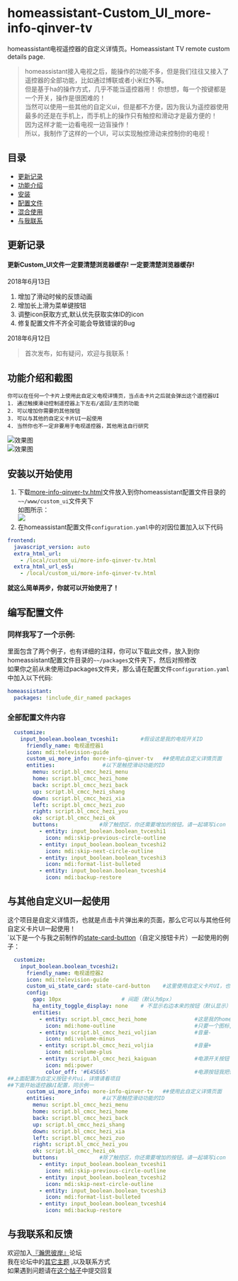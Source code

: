 # homeassistant-Custom_UI_more-info-qinver-tv
homeassistant电视遥控器的自定义详情页。Homeassistant TV remote custom details page.
> homeassistant接入电视之后，能操作的功能不多，但是我们往往又接入了遥控器的全部功能，比如通过博联或者小米红外等。  
但是基于ha的操作方式，几乎不能当遥控器用！ 你想想，每一个按键都是一个开关，操作是很困难的！  
当然可以使用一些其他的自定义ui，但是都不方便，因为我认为遥控器使用最多的还是在手机上，而手机上的操作只有触控和滑动才是最方便的！  
因为这样才能一边看电视一边盲操作！  
所以，我制作了这样的一个UI，可以实现触控滑动来控制你的电视！  
## 目录  
* [更新记录](#更新记录)  
* [功能介绍](#功能介绍和截图)  
* [安装](#安装以开始使用)  
* [配置文件](#编写配置文件)  
* [混合使用](#与其他自定义ui一起使用)  
* [与我联系](#与我联系和反馈)  
## 更新记录 
#### 更新Custom_UI文件一定要清楚浏览器缓存! 一定要清楚浏览器缓存!  
2018年6月13日
1. 增加了滑动时候的反馈动画
2. 增加长上滑为菜单键按钮
3. 调整icon获取方式,默认优先获取实体ID的icon
4. 修复配置文件不齐全可能会导致错误的Bug  

2018年6月12日
> 首次发布，如有疑问，欢迎与我联系！
## 功能介绍和截图
```  
你可以在任何一个卡片上使用此自定义电视详情页，当点击卡片之后就会弹出这个遥控器UI  
1. 通过触摸滑动控制遥控器上下左右/返回/主页的功能  
2. 可以增加你需要的其他按钮
3. 可以与其他的自定义卡片UI一起使用
4. 当然你也不一定非要用于电视遥控器，其他用法自行研究
```
![效果图](https://github.com/Qinver-china/homeassistant-Custom_UI_more-info-qinver-tv/blob/master/Screenshots/%E6%95%88%E6%9E%9C%E5%9B%BE1.png)   
![效果图](https://github.com/Qinver-china/homeassistant-Custom_UI_more-info-qinver-tv/blob/master/Screenshots/%E6%95%88%E6%9E%9C%E5%9B%BE2.png)   

## 安装以开始使用  
1. 下载[more-info-qinver-tv.html](https://github.com/Qinver-china/homeassistant-Custom_UI_more-info-qinver-tv/blob/master/www/custom_ui/more-info-qinver-tv.html)文件放入到你homeassistant配置文件目录的`~~/www/custom_ui`文件夹下  
如图所示：  
![](https://github.com/Qinver-china/homeassistant-Custom_UI_more-info-qinver-tv/blob/master/Screenshots/%E4%BF%9D%E5%AD%98%E5%9C%B0%E5%9D%80.png)  
2. 在homeassistant配置文件`configuration.yaml`中的对因位置加入以下代码  
```yaml
frontend:
  javascript_version: auto
  extra_html_url:
    - /local/custom_ui/more-info-qinver-tv.html
  extra_html_url_es5:
    - /local/custom_ui/more-info-qinver-tv.html  
```  
**就这么简单两步，你就可以开始使用了！**  
## 编写配置文件
### 同样我写了一个示例:  
里面包含了两个例子，也有详细的注释，你可以下载此文件，放入到你homeassistant配置文件目录的`~~/packages`文件夹下，然后对照修改    
如果你之前从未使用过packages文件夹，那么请在配置文件`configuration.yaml`中加入以下代码:  
```yaml
homeassistant:
  packages: !include_dir_named packages 
```
### 全部配置文件内容  
```yaml 
  customize:
    input_boolean.boolean_tvceshi1:       #假设这是我的电视开关ID
      friendly_name: 电视遥控器1
      icon: mdi:television-guide
      custom_ui_more_info: more-info-qinver-tv   ##使用此自定义详情页面
      entities:               #以下是触控滑动功能的ID
        menu: script.bl_cmcc_hezi_menu
        home: script.bl_cmcc_hezi_home
        back: script.bl_cmcc_hezi_back
        up: script.bl_cmcc_hezi_shang
        down: script.bl_cmcc_hezi_xia
        left: script.bl_cmcc_hezi_zuo
        right: script.bl_cmcc_hezi_you
        ok: script.bl_cmcc_hezi_ok
        buttons:             #除了触控区，你还需要增加的按钮。请一起填写icon
          - entity: input_boolean.boolean_tvceshi1
            icon: mdi:skip-previous-circle-outline
          - entity: input_boolean.boolean_tvceshi2
            icon: mdi:skip-next-circle-outline
          - entity: input_boolean.boolean_tvceshi3
            icon: mdi:format-list-bulleted
          - entity: input_boolean.boolean_tvceshi4
            icon: mdi:backup-restore
   ```  
## 与其他自定义UI一起使用  
   这个项目是自定义详情页，也就是点击卡片弹出来的页面，那么它可以与其他任何自定义卡片UI一起使用！  
   `以下是一个与我之前制作的[state-card-button](https://github.com/Qinver-china/homeassistant-Custom_UI.state-card-button)（自定义按钮卡片）一起使用的例子：
```yaml
  customize:
    input_boolean.boolean_tvceshi2:
      friendly_name: 电视遥控器2
      icon: mdi:television-guide
      custom_ui_state_card: state-card-button    #这里使用自定义卡片UI，也可以使用其他的
      config:
        gap: 10px                   # 间距（默认为8px）
        ha_entity_toggle_display: none    # 不显示右边本来的按钮（默认显示）
        entities:
          - entity: script.bl_cmcc_hezi_home               #这是我的home按钮
            icon: mdi:home-outline                         #只要一个图标,其它都默认
          - entity: script.bl_cmcc_hezi_voljian            #音量-
            icon: mdi:volume-minus
          - entity: script.bl_cmcc_hezi_voljia             #音量+ 
            icon: mdi:volume-plus
          - entity: script.bl_cmcc_hezi_kaiguan            #电源开关按钮
            icon: mdi:power
            color_off: '#E45E65'                           #电源按钮我把他设为红色
##上面配置为自定义按钮卡片ui，详情请看项目
##下面开始遥控器UI配置，同示例一
      custom_ui_more_info: more-info-qinver-tv   ##使用此自定义详情页面
      entities:               #以下是触控滑动功能的ID
        menu: script.bl_cmcc_hezi_menu
        home: script.bl_cmcc_hezi_home
        back: script.bl_cmcc_hezi_back
        up: script.bl_cmcc_hezi_shang
        down: script.bl_cmcc_hezi_xia
        left: script.bl_cmcc_hezi_zuo
        right: script.bl_cmcc_hezi_you
        ok: script.bl_cmcc_hezi_ok
        buttons:             #除了触控区，你还需要增加的按钮。请一起填写icon
          - entity: input_boolean.boolean_tvceshi1
            icon: mdi:skip-previous-circle-outline
          - entity: input_boolean.boolean_tvceshi2
            icon: mdi:skip-next-circle-outline
          - entity: input_boolean.boolean_tvceshi3
            icon: mdi:format-list-bulleted
          - entity: input_boolean.boolean_tvceshi4
            icon: mdi:backup-restore 
  ```  
## 与我联系和反馈
欢迎加入[『瀚思彼岸』](https://bbs.hassbian.com)论坛  
我在论坛中的[其它主题](https://bbs.hassbian.com/home.php?mod=space&uid=645&do=thread&view=me&from=space) ,以及联系方式  
如果遇到问题请在[这个帖子](https://bbs.hassbian.com/thread-4024-1-1.html)中提交回复  









